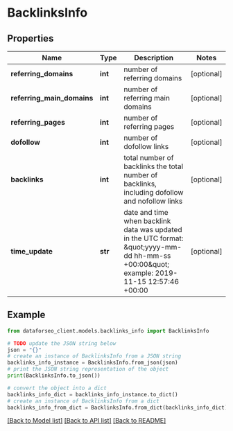 # BacklinksInfo


## Properties

Name | Type | Description | Notes
------------ | ------------- | ------------- | -------------
**referring_domains** | **int** | number of referring domains | [optional] 
**referring_main_domains** | **int** | number of referring main domains | [optional] 
**referring_pages** | **int** | number of referring pages | [optional] 
**dofollow** | **int** | number of dofollow links | [optional] 
**backlinks** | **int** | total number of backlinks the total number of backlinks, including dofollow and nofollow links | [optional] 
**time_update** | **str** | date and time when backlink data was updated in the UTC format: \&quot;yyyy-mm-dd hh-mm-ss +00:00\&quot; example: 2019-11-15 12:57:46 +00:00 | [optional] 

## Example

```python
from dataforseo_client.models.backlinks_info import BacklinksInfo

# TODO update the JSON string below
json = "{}"
# create an instance of BacklinksInfo from a JSON string
backlinks_info_instance = BacklinksInfo.from_json(json)
# print the JSON string representation of the object
print(BacklinksInfo.to_json())

# convert the object into a dict
backlinks_info_dict = backlinks_info_instance.to_dict()
# create an instance of BacklinksInfo from a dict
backlinks_info_from_dict = BacklinksInfo.from_dict(backlinks_info_dict)
```
[[Back to Model list]](../README.md#documentation-for-models) [[Back to API list]](../README.md#documentation-for-api-endpoints) [[Back to README]](../README.md)


